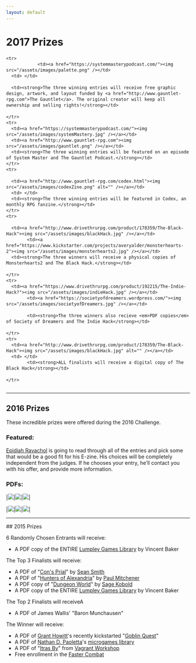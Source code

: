 ```yaml
---
layout: default
---
```

# 2017 Prizes

<table>
  <tbody>
  <col width="25%">
    <col width="25%">
	    <col width="50%">

    <tr>
	            <td><a href="https://systemmasterypodcast.com/"><img src="/assets/images/palette.png" /></td>
      <td> </td>

      <td><strong>The three winning entries will receive free graphic design, artwork, and layout funded by <a href="http://www.gauntlet-rpg.com">The Gauntlet</a>. The original creator will keep all ownership and selling rights!</strong></td>

    </tr>
    <tr>
      <td><a href="https://systemmasterypodcast.com/"><img src="/assets/images/systemMastery.jpg" /></a></td>
      <td><a href="http://www.gauntlet-rpg.com"><img src="/assets/images/gauntlet.png" /></a></td>
	  <td><strong>The three winning entries will be featured on an episode of System Master and The Gauntlet Podcast.</strong></td>
    </tr>
    <tr>
      
      <td><a href="http://www.gauntlet-rpg.com/codex.html"><img src="/assets/images/codexZine.png" alt="" /></a></td>
      <td> </td>
	  <td><strong>The three winning entries will be featured in Codex, an monthly RPG fanzine.</strong></td>
    </tr>
    <tr>

      <td><a href="http://www.drivethrurpg.com/product/178359/The-Black-Hack"><img src="/assets/images/blackHack.jpg" /></a></td>
	        <td><a href="https://www.kickstarter.com/projects/averyalder/monsterhearts-2"><img src="/assets/images/monsterhearts2.jpg" /></a></td>
	  <td><strong>The three winners will receive a physical copies of Monsterhearts2 and The Black Hack.</strong></td>

    </tr>
    <tr>
      <td><a href="https://www.drivethrurpg.com/product/192215/The-Indie-Hack?"><img src="/assets/images/indieHack.jpg" /></a></td>
	        <td><a href="https://societyofdreamers.wordpress.com/"><img src="/assets/images/societyofDreamers.jpg" /></a></td>

	        <td><strong>The three winners also recieve <em>PDF copies</em> of Society of Dreamers and The Indie Hack</strong></td>

    </tr>
    <tr>
      <td><a href="http://www.drivethrurpg.com/product/178359/The-Black-Hack"><img src="/assets/images/blackHack.jpg" alt="" /></a></td>
      <td> </td>
	        <td><strong>ALL finalists will receive a digital copy of The Black Hack</strong></td>

    </tr>
  </tbody>
</table>

<hr>

## 2016 Prizes
These incredible prizes were offered during the 2016 Challenge.

### Featured:

[Epidiah Ravachol](http://www.worldswithoutmaster.com/) is going to read through all of the entries and pick some that would be a good fit for his E-zine. His choices will be completely independent from the judges. If he chooses your entry, he’ll contact you with his offer, and provide more information.

### PDFs:

|[<img src="http://schirduans.com/david/wp-content/uploads/2016/02/Screenshot-from-2016-03-09-102225-150x150.png">](http://www.bendutter.com/sigil-stone-publishing/vow-of-honor-rpg/)|[<img src="http://schirduans.com/david/wp-content/uploads/2016/02/c2EOii-e1459125500190-150x150.jpg">](https://gshowitt.itch.io/goblin-quest)|[<img src="http://schirduans.com/david/wp-content/uploads/2016/02/Screenshot-from-2016-03-09-102046-150x150.png">](http://www.vivienfeasson.com/perdus-sous-la-pluie/lost-in-the-rain/)|

|[<img src="http://schirduans.com/david/wp-content/uploads/2016/02/photo-original-1-150x150.jpg">](http://bullypulpitgames.com/games/the-warren/)|[<img src="http://schirduans.com/david/wp-content/uploads/2016/02/photo-original-150x150.jpg">](https://www.kickstarter.com/projects/tregenza/age-of-legends-epic-adventures-small-rules-tableto)|[<img src="http://schirduans.com/david/wp-content/uploads/2016/02/Screenshot-from-2016-04-01-120946-150x150.png">](http://www.drivethrurpg.com/product/170182/The-sky-is-gray-and-you-are-distressed?src=slider_view)|

<hr>
## 2015 Prizes

6 Randomly Chosen Entrants will receive:
 * A PDF copy of the ENTIRE [Lumpley Games Library](http://www.lumpley.com/) by Vincent Baker

 The Top 3 Finalists will receive:
 * A PDF of "[Con's Prial](https://payhip.com/b/gyf6)" by [Sean Smith](https://plus.google.com/u/0/+SeanSmithMINDREADER/about)
 * A PDF of "[Hunters of Alexandria](https://www.patreon.com/creation?hid=1854457)" by [Paul Mitchener](https://rpgimaginarium.wordpress.com/)
 * A PDF copy of "[Dungeon World](http://www.dungeon-world.com/)" by [Sage Kobold](http://www.dungeon-world.com/#contact)
 * A PDF copy of the ENTIRE [Lumpley Games Library](http://www.lumpley.com/) by Vincent Baker

The Top 2 Finalists will receiveA
 * A PDF of James Wallis' "Baron Munchausen"

 The Winner will receive:
 * A PDF of [Grant Howitt](http://lookrobot.co.uk/about-grant-howitt/)'s recently kickstarted "[Goblin Quest](https://www.kickstarter.com/projects/gshowitt/goblin-quest-a-tabletop-rpg-of-fatal-ineptitude)"
 * A PDF of [Nathan D. Paoletta](http://ndpdesign.com/)'s [microgames library](http://ndpdesign.com/ndp-microgame-series/)
 * A PDF of "[Itras By](http://drivethrurpg.com/product/107617/Itras-By-English)" from [Vagrant Workshop](http://drivethrurpg.com/browse/pub/2579/Vagrant-Workshop)
 * Free enrollment in the [Faster Combat](http://FasterCombat.com)